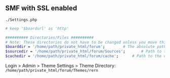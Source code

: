 SMF with SSL enabled
---

`./Settings.php`   
```sh
# keep '$boardurl' as 'http'

########## Directories/Files ##########
# Note: These directories do not have to be changed unless you move things.
$boarddir = '/home/path/private_html/forum';		# The absolute path to the forum's folder. (not just '.'!)
$sourcedir = '/home/path/private_html/forum/Sources';		# Path to the Sources directory.
$cachedir = '/home/path/private_html/forum/cache';		# Path to the cache directory.
```

Login > Admin > Theme Settings > Theme Directory:  
`/home/path/private_html/forum/Themes/rern`
